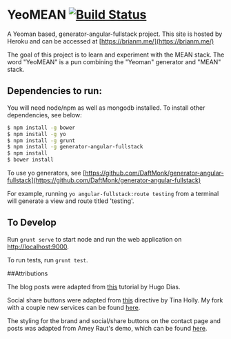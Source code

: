 YeoMEAN [![Build Status](https://travis-ci.org/bman4789/YeoMEAN.svg?branch=master)](https://travis-ci.org/bman4789/YeoMEAN)
=======

A Yeoman based, generator-angular-fullstack project.
This site is hosted by Heroku and can be accessed at [https://brianm.me/](https://brianm.me/)

The goal of this project is to learn and experiment with the MEAN stack. The word "YeoMEAN" is a pun combining the "Yeoman" generator and "MEAN" stack.

## Dependencies to run:

You will need node/npm as well as mongodb installed. To install other dependencies, see below:

```sh
$ npm install -g bower
$ npm install -g yo
$ npm install -g grunt
$ npm install -g generator-angular-fullstack
$ npm install
$ bower install
```

To use yo generators, see [https://github.com/DaftMonk/generator-angular-fullstack](https://github.com/DaftMonk/generator-angular-fullstack)

For example, running ```yo angular-fullstack:route testing``` from a terminal will generate a view and route titled 'testing'.

## To Develop

Run ```grunt serve``` to start node and run the web application on [http://localhost:9000](http://localhost:9000).

To run tests, run ```grunt test```.

##Attributions

The blog posts were adapted from [this](http://hugodias.github.io/angularjs/markdown/blog/creating-a-markdown-blog-using-angular-js/) tutorial by Hugo Dias.

Social share buttons were adapted from [this](https://github.com/tinacious/angular-easy-social-share) directive by Tina Holly. My fork with a couple new services can be found [here](https://github.com/bman4789/angular-easy-social-share).

The styling for the brand and social/share buttons on the contact page and posts was adapted from Amey Raut's demo, which can be found [here](http://codepen.io/ameyraut/pen/yfzog).
